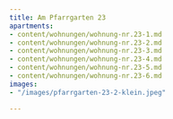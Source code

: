 ```yaml
---
title: Am Pfarrgarten 23
apartments:
- content/wohnungen/wohnung-nr.23-1.md
- content/wohnungen/wohnung-nr.23-2.md
- content/wohnungen/wohnung-nr.23-3.md
- content/wohnungen/wohnung-nr.23-4.md
- content/wohnungen/wohnung-nr.23-5.md
- content/wohnungen/wohnung-nr.23-6.md
images:
- "/images/pfarrgarten-23-2-klein.jpeg"

---
```

